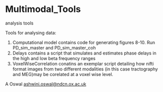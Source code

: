 # Multimodal_Tools
 analysis tools

Tools for analysing data:
1) Computational model contains code for generating figures 8-10. Run PD_sim_master and PD_sim_master_coh
2) Delays contains a script that simulates and estimates phase delays in the high and low beta frequency ranges
3) VoxelWiseCorrelation conatins an exemplar script detailing how nifti format images from two different modalities (in this case tractography and MEG)may be corelated at a voxel wise level. 

A Oswal
ashwini.oswal@ndcn.ox.ac.uk
